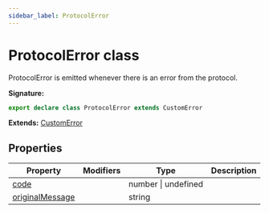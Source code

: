 ```yaml
---
sidebar_label: ProtocolError
---
```


# ProtocolError class

ProtocolError is emitted whenever there is an error from the protocol.

**Signature:**

```typescript
export declare class ProtocolError extends CustomError
```

**Extends:** [CustomError](./puppeteer.customerror.md)

## Properties

| Property                                                        | Modifiers | Type                | Description |
| --------------------------------------------------------------- | --------- | ------------------- | ----------- |
| [code](./puppeteer.protocolerror.code.md)                       |           | number \| undefined |             |
| [originalMessage](./puppeteer.protocolerror.originalmessage.md) |           | string              |             |
